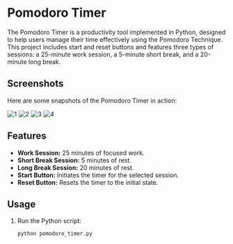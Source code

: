 # Pomodoro Timer

The Pomodoro Timer is a productivity tool implemented in Python, designed to help users manage their time effectively using the Pomodoro Technique. This project includes start and reset buttons and features three types of sessions: a 25-minute work session, a 5-minute short break, and a 20-minute long break.

## Screenshots

Here are some snapshots of the Pomodoro Timer in action:

![1](https://github.com/ChaitaleePatil/Pomodoro-Timer/assets/163013839/44a35103-cb82-4a51-9e42-9914d4a9ed9a)
![2](https://github.com/ChaitaleePatil/Pomodoro-Timer/assets/163013839/65b05d97-796b-443b-aa96-41a9c7a47821)
![3](https://github.com/ChaitaleePatil/Pomodoro-Timer/assets/163013839/b453fb7f-f0d7-4113-a917-2ad3e384fb96)
![4](https://github.com/ChaitaleePatil/Pomodoro-Timer/assets/163013839/66d35ee0-fc67-40be-add0-c12f14398515)

## Features

- **Work Session:** 25 minutes of focused work.
- **Short Break Session:** 5 minutes of rest.
- **Long Break Session:** 20 minutes of rest.
- **Start Button:** Initiates the timer for the selected session.
- **Reset Button:** Resets the timer to the initial state.

## Usage

1. Run the Python script:
   ```bash
   python pomodoro_timer.py
